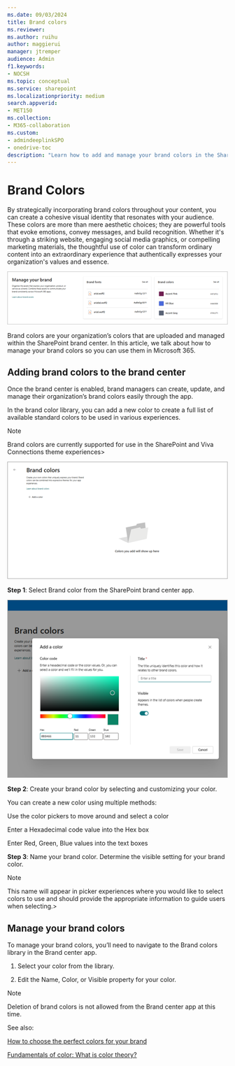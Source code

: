 ```yaml
---
ms.date: 09/03/2024
title: Brand colors  
ms.reviewer:
ms.author: ruihu
author: maggierui
manager: jtremper
audience: Admin
f1.keywords:
- NOCSH
ms.topic: conceptual
ms.service: sharepoint
ms.localizationpriority: medium
search.appverid:
- MET150
ms.collection:
- M365-collaboration
ms.custom:
- admindeeplinkSPO
- onedrive-toc
description: "Learn how to add and manage your brand colors in the SharePoint brand center to create a cohesive visual identity that resonates with your audience."
---
```

# Brand Colors

By strategically incorporating brand colors throughout your content, you can create a cohesive visual identity that resonates with your audience. These colors are more than mere aesthetic choices; they are powerful tools that evoke emotions, convey messages, and build recognition. Whether it's through a striking website, engaging social media graphics, or compelling marketing materials, the thoughtful use of color can transform ordinary content into an extraordinary experience that authentically expresses your organization's values and essence.

![Screenshot of managing your brand colors.](media/brand-colors-manage.png)

Brand colors are your organization’s colors that are uploaded and managed within the SharePoint brand center.  In this article, we talk about how to manage your brand colors so you can use them in Microsoft 365.

## Adding brand colors to the brand center

Once the brand center is enabled, brand managers can create, update, and manage their organization’s brand colors easily through the app.  

In the brand color library, you can add a new color to create a full list of available standard colors to be used in various experiences.  

> [!NOTE]
> Brand colors are currently supported for use in the SharePoint and Viva Connections theme experiences>

![The screenshot of adding new brand colors step](media/brand-colors-add-new.png)

**Step 1**: Select Brand color from the SharePoint brand center app.  

![The screenshot of adding brand color step 1](media/brand-colors-step1.png)

**Step 2**: Create your brand color by selecting and customizing your color.  

You can create a new color using multiple methods:

Use the color pickers to move around and select a color

Enter a Hexadecimal code value into the Hex box

Enter Red, Green, Blue values into the text boxes

**Step 3**: Name your brand color. Determine the visible setting for your brand color.

> [!NOTE]
> This name will appear in picker experiences where you would like to select colors to use and should provide the appropriate information to guide users when selecting.>

## Manage your brand colors

To manage your brand colors, you’ll need to navigate to the Brand colors library in the Brand center app.  

1. Select your color from the library.  

1. Edit the Name, Color, or Visible property for your color.  

> [!NOTE]
> Deletion of brand colors is not allowed from the Brand center app at this time.

See also:  

[How to choose the perfect colors for your brand](https://create.microsoft.com/learn/articles/how-to-choose-colors-for-brand)

[Fundamentals of color: What is color theory?](https://create.microsoft.com/learn/articles/what-is-color-theory)
